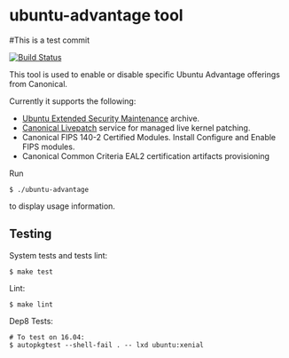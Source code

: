 # ubuntu-advantage tool
#This is a test commit

[![Build Status](https://travis-ci.org/CanonicalLtd/ubuntu-advantage-script.svg?branch=master)](https://travis-ci.org/CanonicalLtd/ubuntu-advantage-script)

This tool is used to enable or disable specific Ubuntu Advantage offerings from Canonical.

Currently it supports the following:

- [Ubuntu Extended Security Maintenance](https://ubuntu.com/esm) archive.
- [Canonical Livepatch](https://www.ubuntu.com/server/livepatch) service for managed live kernel patching.
- Canonical FIPS 140-2 Certified Modules. Install Configure and Enable FIPS modules.
- Canonical Common Criteria EAL2 certification artifacts provisioning

Run 

```
$ ./ubuntu-advantage
```

to display usage information.


## Testing

System tests and tests lint:

```
$ make test
```

Lint:

```
$ make lint
```

Dep8 Tests:

```
# To test on 16.04:
$ autopkgtest --shell-fail . -- lxd ubuntu:xenial
```
